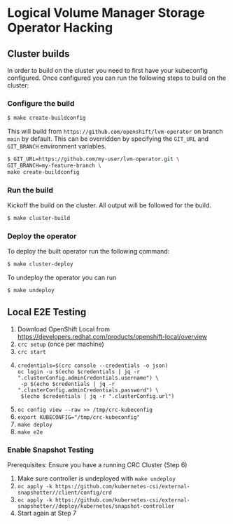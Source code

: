 # Logical Volume Manager Storage Operator Hacking

## Cluster builds
In order to build on the cluster you need to first have your kubeconfig configured. Once configured you can run the following steps to build on the cluster:

### Configure the build
    
```bash
$ make create-buildconfig
```
    
This will build from `https://github.com/openshift/lvm-operator` on branch `main` by default. This can be overridden by specifying the `GIT_URL` and `GIT_BRANCH` environment variables.
```bash
$ GIT_URL=https://github.com/my-user/lvm-operator.git \
GIT_BRANCH=my-feature-branch \
make create-buildconfig
```

### Run the build
Kickoff the build on the cluster. All output will be followed for the build.
```bash
$ make cluster-build
```

### Deploy the operator
To deploy the built operator run the following command:
```bash
$ make cluster-deploy
```

To undeploy the operator you can run
```bash
$ make undeploy
```


## Local E2E Testing

1. Download OpenShift Local from https://developers.redhat.com/products/openshift-local/overview
2. `crc setup` (once per machine)
3. `crc start`
4. ```shell
   credentials=$(crc console --credentials -o json)
   oc login -u $(echo $credentials | jq -r ".clusterConfig.adminCredentials.username") \
    -p $(echo $credentials | jq -r ".clusterConfig.adminCredentials.password") \
    $(echo $credentials | jq -r ".clusterConfig.url")
   ```
5. `oc config view --raw >> /tmp/crc-kubeconfig`
6. `export KUBECONFIG="/tmp/crc-kubeconfig"`
7. `make deploy`
8. `make e2e`

### Enable Snapshot Testing

Prerequisites: Ensure you have a running CRC Cluster (Step 6)

1. Make sure controller is undeployed with `make undeploy`
2. `oc apply -k https://github.com/kubernetes-csi/external-snapshotter//client/config/crd`
3. `oc apply -k https://github.com/kubernetes-csi/external-snapshotter//deploy/kubernetes/snapshot-controller`
4. Start again at Step 7